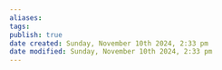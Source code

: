```yaml
---
aliases: 
tags: 
publish: true
date created: Sunday, November 10th 2024, 2:33 pm
date modified: Sunday, November 10th 2024, 2:33 pm
---
```

